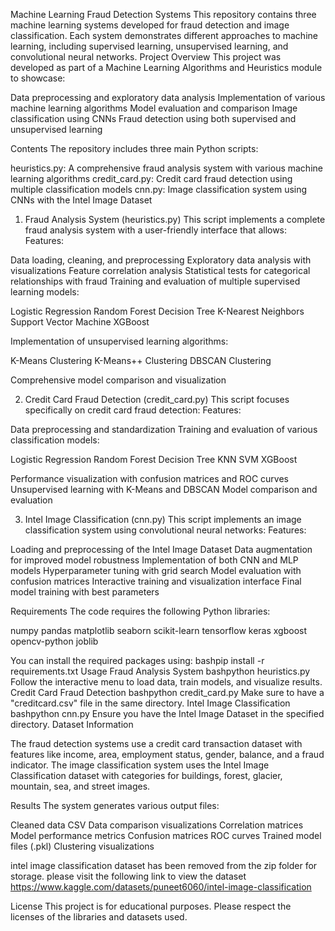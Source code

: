 Machine Learning Fraud Detection Systems
This repository contains three machine learning systems developed for fraud detection and image classification. Each system demonstrates different approaches to machine learning, including supervised learning, unsupervised learning, and convolutional neural networks.
Project Overview
This project was developed as part of a Machine Learning Algorithms and Heuristics module to showcase:

Data preprocessing and exploratory data analysis
Implementation of various machine learning algorithms
Model evaluation and comparison
Image classification using CNNs
Fraud detection using both supervised and unsupervised learning

Contents
The repository includes three main Python scripts:

heuristics.py: A comprehensive fraud analysis system with various machine learning algorithms
credit_card.py: Credit card fraud detection using multiple classification models
cnn.py: Image classification system using CNNs with the Intel Image Dataset

1. Fraud Analysis System (heuristics.py)
This script implements a complete fraud analysis system with a user-friendly interface that allows:
Features:

Data loading, cleaning, and preprocessing
Exploratory data analysis with visualizations
Feature correlation analysis
Statistical tests for categorical relationships with fraud
Training and evaluation of multiple supervised learning models:

Logistic Regression
Random Forest
Decision Tree
K-Nearest Neighbors
Support Vector Machine
XGBoost


Implementation of unsupervised learning algorithms:

K-Means Clustering
K-Means++ Clustering
DBSCAN Clustering


Comprehensive model comparison and visualization

2. Credit Card Fraud Detection (credit_card.py)
This script focuses specifically on credit card fraud detection:
Features:

Data preprocessing and standardization
Training and evaluation of various classification models:

Logistic Regression
Random Forest
Decision Tree
KNN
SVM
XGBoost


Performance visualization with confusion matrices and ROC curves
Unsupervised learning with K-Means and DBSCAN
Model comparison and evaluation

3. Intel Image Classification (cnn.py)
This script implements an image classification system using convolutional neural networks:
Features:

Loading and preprocessing of the Intel Image Dataset
Data augmentation for improved model robustness
Implementation of both CNN and MLP models
Hyperparameter tuning with grid search
Model evaluation with confusion matrices
Interactive training and visualization interface
Final model training with best parameters

Requirements
The code requires the following Python libraries:

numpy
pandas
matplotlib
seaborn
scikit-learn
tensorflow
keras
xgboost
opencv-python
joblib

You can install the required packages using:
bashpip install -r requirements.txt
Usage
Fraud Analysis System
bashpython heuristics.py
Follow the interactive menu to load data, train models, and visualize results.
Credit Card Fraud Detection
bashpython credit_card.py
Make sure to have a "creditcard.csv" file in the same directory.
Intel Image Classification
bashpython cnn.py
Ensure you have the Intel Image Dataset in the specified directory.
Dataset Information

The fraud detection systems use a credit card transaction dataset with features like income, area, employment status, gender, balance, and a fraud indicator.
The image classification system uses the Intel Image Classification dataset with categories for buildings, forest, glacier, mountain, sea, and street images.

Results
The system generates various output files:

Cleaned data CSV
Data comparison visualizations
Correlation matrices
Model performance metrics
Confusion matrices
ROC curves
Trained model files (.pkl)
Clustering visualizations

intel image classification dataset has been removed from the zip folder for storage. 
please visit the following link to view the dataset https://www.kaggle.com/datasets/puneet6060/intel-image-classification


License
This project is for educational purposes. Please respect the licenses of the libraries and datasets used.
